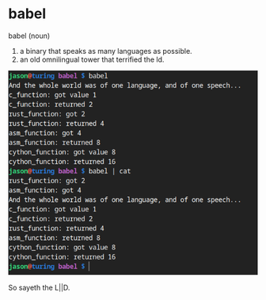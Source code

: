 # babel

babel (noun)
1. a binary that speaks as many languages as possible.
2. an old omnilingual tower that terrified the ld.

![](img/let-us-confound-their-language.png)

So sayeth the L||D.
